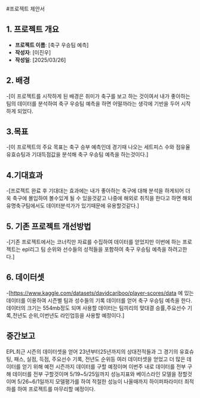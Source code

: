 #프로젝트 제안서

## 1. 프로젝트 개요
- **프로젝트 이름**: [축구 우승팀 예측]
- **작성자**: [이진우]
- **작성일**: [2025/03/26]

## 2. 배경
-[이 프로젝트를 시작하게 된 배경은 취미가 축구를 보고 하는 것이여서 내가 좋아하는 팀의 데이터를 분석하여 축구 우승팀 예측을 하면 어떨까라는 생각에 기반을 두어 시작하게 되었다.

## 3.목표
-[이 프로젝트의 주요 목표는 축구 승부 예측인데 경기때 나오는 세트피스 수와 점유율 유효슈팅과 기대득점값을 분석해 축구 우승팀 예측을 하는것이다.]

## 4.기대효과
-[프로젝트 완료 후 기대대는 효과에는 내가 좋아하는 축구에 대해 분석을 하게되어 더욱 축구에 몰입하여 볼수있게 될 수 있을것같고 나중에 해외로 취직을 한다고 하면 해외유명축구팀에서도 데이터분석가가 있기때문에 유용할것같다.]

## 5. 기존 프로젝트 개선방법
-[기존 프로젝트에서는 코너킥만 자료를 수집하여 데이터를 얻었지만 이번에 하는 프로젝트는 epl리그 팀 순위와 선수들의 성적들을 포함하여 축구 우승팀 예측을 하려고한다.]

## 6. 데이터셋
-[https://www.kaggle.com/datasets/davidcariboo/player-scores/data 에 있는 데이터를 이용하여 시즌별 팀과 성수들의 기록 데이터를 얻어 축구 우승팀 예측을 한다.
데이터의 크기는 554mb정도 되며 사용할 데이터는 팀끼리의 맞대결 승률,주요선수 기록,전년도 순위,이번년도 라인업등을 사용할 예정이다.]

## 중간보고
EPL최근 시즌의 데이터셋을 얻어 23년부터25년까지의 상대전적들과 그 경기의 유효슈팅, 패스, 실점, 득점, 주요선수 기록, 전년도 순위등 여러 데이터셋을 얻었고 더 많은 데이터를 얻기 위해 예전 시즌까지 데이터를 구할 예정이며 
이번주 내로 데이터를 전부 구해 데이터를 전부 구할것이며 5/19~5/25일까지 성능지표와 베이스라인 모델을 정할것이며 5/26~6/1일까지 모델평가를 하여 적절한 성능이 나올때까지 하이퍼파라미터 최적하를 하여 프로젝트를 마무리할 예정이다.
